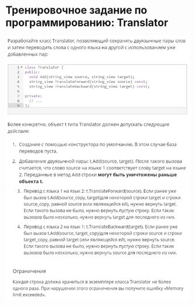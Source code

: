 # Тренировочное задание по программированию: Translator
![image](./../../assets/131.jpg)
![image](./../../assets/132.jpg)

